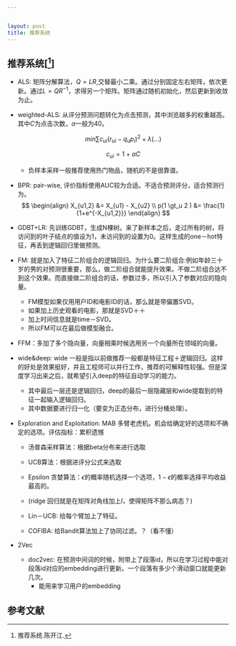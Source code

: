 ```yaml
---


layout: post
title: 推荐系统
---
```


## 推荐系统[[^1]]
* ALS: 矩阵分解算法，$Q=LR$,交替最小二乘。通过分别固定左右矩阵，依次更新。通过$L=QR^{-1}$，求得另一个矩阵。矩阵通过随机初始化，然后更新到收敛为止。

* weighted-ALS: 从评分预测问题转化为点击预测，其中浏览越多的权重越高。其中$C$为点击次数，$\alpha$一般为40。
  
  $$
  \begin{equation}
  min \sum c_{ui}(r_{ui}-q_u p_i)^2 + \lambda(...)
  \end{equation}
  $$

  $$
  \begin{equation}
  c_{ui} = 1+ \alpha C
  \end{equation}
  $$
  * 负样本采样一般推荐使用热门物品，随机的不是很靠谱。

* BPR: pair-wise, 评价指标使用AUC较为合适。不适合预测评分，适合预测行为。
  $$
	\begin{align}
    X_{u1,2} &= X_{u1} - X_{u2} \\
    p(1 \gt_u 2 ) &= \frac{1}{1+e^{-X_{u1,2}}}
  \end{align}
  $$

* GDBT+LR: 先训练GDBT，生成N棵树。来了新样本之后，走过所有的树，将访问到的叶子结点的值设为1，未访问到的设置为0。这样生成的one－hot特征，再丢到逻辑回归里做预测。
* FM: 就是加入了特征二阶组合的逻辑回归。为什么要二阶组合:例如年龄三十岁的男的对预测很重要，那么，做二阶组合就能提升效果。不做二阶组合达不到这个效果。而直接做二阶组合的话，参数过多，所以引入了参数对应的隐向量。
    * FM模型如果仅用用户ID和电影ID的话，那么就是带偏置SVD。
    * 如果加上历史观看的电影，那就是SVD＋＋
    * 加上时间信息就是time－SVD。
    * 所以FM可以在最后做模型融合。

* FFM：多加了多个隐向量，向量相乘时候选用另一个向量所在领域的向量。

* wide&deep: wide 一般是指以前做推荐一般都是特征工程＋逻辑回归。这样的好处是效果挺好，并且工程师可以并行工作，推荐的可解释性较强。但是深度学习出来之后，就希望引入deep的特征自动学习的能力。
  * 其中最后一层还是逻辑回归，deep的最后一层隐藏层和wide提取到的特征一起输入逻辑回归。
  * 其中数据要进行归一化（要变为正态分布，进行分桶处理）。

* Exploration and Exploitation: MAB 多臂老虎机。机会给确定好的选项和不确定的选项。评估指标：累积遗憾
  * 汤普森采样算法：根据beta分布来进行选取
  * UCB算法：根据进评分公式来选取
  * Epsilon 贪婪算法：$\epsilon$的概率随机选择一个选项，$1-\epsilon$的概率选择平均收益最高的。

  * (ridge 回归就是在矩阵对角线加上$I$，使得矩阵不那么病态？)
  * Lin－UCB: 给每个臂加上了特征。
  * COFIBA: 给Bandit算法加上了协同过滤。？（看不懂）

* 2Vec
  * doc2vec: 在预测中间词的时候，附带上了段落id，所以在学习过程中能对段落id对应的embedding进行更新。一个段落有多少个滑动窗口就能更新几次。 
    * 能用来学习用户的embedding


## 参考文献

[^1]: 推荐系统.陈开江.

[^2]: [https://blog.csdn.net/zheng19880607/article/details/23883437](https://blog.csdn.net/zheng19880607/article/details/23883437)

[^3]: [https://zhuanlan.zhihu.com/p/161560391](https://zhuanlan.zhihu.com/p/161560391)

[^4]: [https://zhuanlan.zhihu.com/p/260992059](https://zhuanlan.zhihu.com/p/260992059#:~:text=%E9%92%88%E5%AF%B9%E4%B8%8A%E8%BF%B0%E6%83%85%E5%86%B5%EF%BC%8CC%2B%2B%2011,%E5%87%BD%E6%95%B0%E7%9A%84%E8%BF%9B%E4%B8%80%E6%AD%A5%E9%87%8D%E5%86%99%E3%80%82)

[^5]: [https://blog.csdn.net/capecape/article/details/78276677](https://blog.csdn.net/capecape/article/details/78276677)

[^6]: [https://www.runoob.com/cplusplus/cpp-copy-constructor.html](https://www.runoob.com/cplusplus/cpp-copy-constructor.html)

[^7]: [https://docs.microsoft.com/en-us/cpp/cpp/extern-cpp?view=msvc-170](https://docs.microsoft.com/en-us/cpp/cpp/extern-cpp?view=msvc-170)